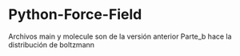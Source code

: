 # Python-Force-Field
Archivos main y molecule son de la versión anterior
Parte_b hace la distribución de boltzmann
